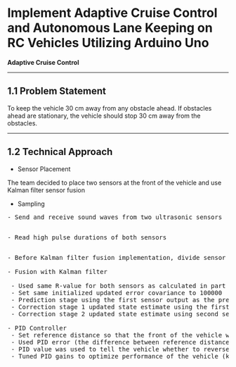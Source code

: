 # Implement Adaptive Cruise Control and Autonomous Lane Keeping on RC Vehicles Utilizing Arduino Uno

**Adaptive Cruise Control**

---

## 1.1 Problem Statement

To keep the vehicle 30 cm away from any obstacle ahead. If obstacles ahead are stationary, the vehicle should stop 30 cm away from the obstacles.

---

## 1.2	Technical Approach

- Sensor Placement

The team decided to place two sensors at the front of the vehicle and use Kalman filter sensor fusion

- Sampling

 <pre>- Send and receive sound waves from two ultrasonic sensors
 <pre>- Read high pulse durations of both sensors
 <pre>- Before Kalman filter fusion implementation, divide sensor outputs by 200 to convert into total time value in microseconds

- Fusion with Kalman filter

 - Used same R-value for both sensors as calculated in part 2 of project 1
 - Set same initialized updated error covariance to 100000
 - Prediction stage using the first sensor output as the prediction
 - Correction stage 1 updated state estimate using the first sensor output
 - Correction stage 2 updated state estimate using second sensor output and state estimate from correction stage 1

- PID Controller
 - Set reference distance so that the front of the vehicle would stop at a distance of 30 cm from an obstacle
 - Used PID error (the difference between reference distance and sensor output) along with PID gains to calculate PID value (throttle)
 - PID value was used to tell the vehicle whether to reverse, stay neutral, or go forward
 - Tuned PID gains to optimize performance of the vehicle (kp = 1, ki = 0, kd = 0.7)
